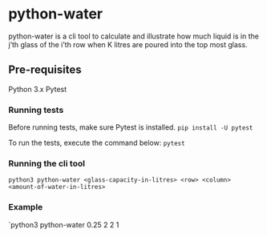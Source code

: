 # python-water
python-water is a cli tool to calculate and illustrate how much liquid is in the j’th glass of the i’th row when K litres are poured into the top most glass.

## Pre-requisites
Python 3.x
Pytest

### Running tests
Before running tests, make sure Pytest is installed.
`pip install -U pytest`

To run the tests, execute the command below:
`pytest`

### Running the cli tool
`python3 python-water <glass-capacity-in-litres> <row> <column> <amount-of-water-in-litres>`

### Example
`python3 python-water 0.25 2 2 1